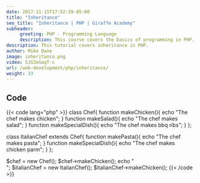 ```yaml
---
date: 2017-11-15T17:52:39-05:00
title: "Inheritance"
seo_title: "Inheritance | PHP | Giraffe Academy"
subheader:
     greeting: PHP - Programming Language
     description: This course covers the basics of programming in PHP. Work your way through the videos and we'll teach you everything you need to know to start your programming journey!
description: This tutorial covers inheritance in PHP.
author: Mike Dane
image: inheritance.png
video: 5JG3eGaqT-c
url: /web-development/php/inheritance/
weight: 33
---
```


## Code

{{< code lang="php" >}}
class Chef{
     function makeChicken(){
          echo "The chef makes chicken";
     }
     function makeSalad(){
          echo "The chef makes salad";
     }
     function makeSpecialDish(){
          echo "The chef makes bbq ribs";
     }
};

class ItalianChef extends Chef{
     function makePasta(){
          echo "The chef makes pasta";
     }
     function makeSpecialDish(){
          echo "The chef makes chicken parm";
     }
};


$chef = new Chef();
$chef->makeChicken();
echo "<br>";
$italianChef = new ItalianChef();
$italianChef->makeChicken();
{{< /code >}}
